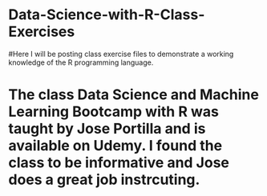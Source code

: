 # Data-Science-with-R-Class-Exercises


#Here I will be posting class exercise files to demonstrate a working knowledge of the R programming language. 
# The class Data Science and Machine Learning Bootcamp with R was taught by Jose Portilla and is available on Udemy. I found the class to be informative and Jose does a great job instrcuting.
